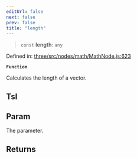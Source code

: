 ```yaml
---
editUrl: false
next: false
prev: false
title: "length"
---
```


> `const` **length**: `any`

Defined in: [three/src/nodes/math/MathNode.js:623](https://github.com/DefinitelyMaybe/three-i18n/blob/fa57b79433d1c349ffb23a78727299c8d4190136/three/src/nodes/math/MathNode.js#L623)

**`Function`**

Calculates the length of a vector.

## Tsl

## Param

The parameter.

## Returns
